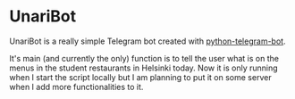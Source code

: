 # UnariBot

UnariBot is a really simple Telegram bot created with [python-telegram-bot](https://python-telegram-bot.org/).

It's main (and currently the only) function is to tell the user what is on the menus in the student restaurants in Helsinki today. Now it is only running when I start the script locally but I am planning to put it on some server when I add more functionalities to it.

